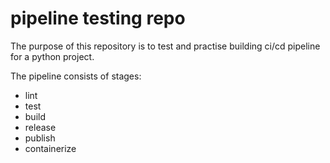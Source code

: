 # pipeline testing repo 

The purpose of this repository is to test and practise building ci/cd pipeline for a python project.

The pipeline consists of stages:

  - lint
  - test
  - build
  - release
  - publish
  - containerize